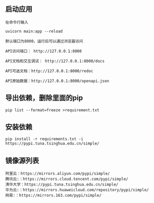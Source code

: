## 启动应用

    在命令行输入

    uvicorn main:app --reload

    默认端口为8000，运行后可以通过浏览器访问

    API访问端口： http://127.0.0.1:8000

    API文档和交互调试： http://127.0.0.1:8000/docs

    API可选文档：http://127.0.0.1:8000/redoc

    API原始数据：http://127.0.0.1:8000/openapi.json


## 导出依赖，删除里面的pip

    pip list --format=freeze >requirement.txt

## 安装依赖

    pip install -r requirements.txt -i https://pypi.tuna.tsinghua.edu.cn/simple/

## 镜像源列表

    阿里云：https://mirrors.aliyun.com/pypi/simple/
    腾讯云:：https://mirrors.cloud.tencent.com/pypi/simple/
    清华大学：https://pypi.tuna.tsinghua.edu.cn/simple/
    华为云:：https://mirrors.huaweicloud.com/repository/pypi/simple/
    网易:：https://mirrors.163.com/pypi/simple/
